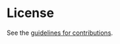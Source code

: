 # License

See the
[guidelines for contributions](https://github.com/ietf-wg-mops/draft-ietf-mops-network-overlay-impacts/blob/main/CONTRIBUTING.md).
